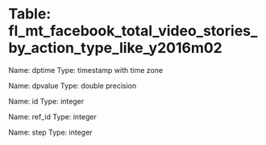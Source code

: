 Table: fl_mt_facebook_total_video_stories_by_action_type_like_y2016m02
======================================================================

Name: dptime
Type: timestamp with time zone

Name: dpvalue
Type: double precision

Name: id
Type: integer

Name: ref_id
Type: integer

Name: step
Type: integer

